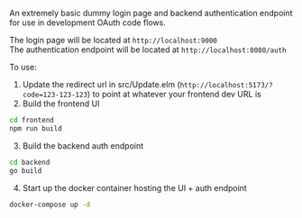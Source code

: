 An extremely basic dummy login page and backend authentication endpoint for use in 
development OAuth code flows.

The login page will be located at `http://localhost:9000` \
The authentication endpoint will be located at `http://localhost:8080/auth`

To use:
1. Update the redirect url in src/Update.elm (`http://localhost:5173/?code=123-123-123`) to point at whatever your frontend dev URL is
2. Build the frontend UI
```bash
cd frontend
npm run build
```
3. Build the backend auth endpoint 
```bash
cd backend
go build
```
4. Start up the docker container hosting the UI + auth endpoint
```bash
docker-compose up -d
```
